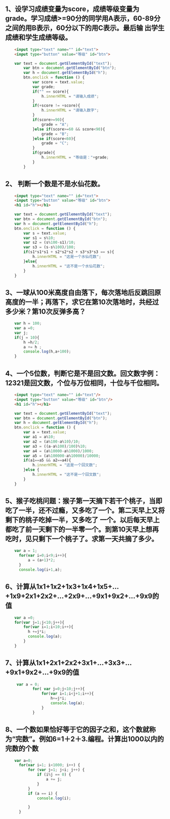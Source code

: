 ## 1、设学习成绩变量为score，成绩等级变量为grade。学习成绩>=90分的同学用A表示，60-89分之间的用B表示，60分以下的用C表示。最后输 出学生成绩和学生成绩等级。
```html
    <input type="text" name="" id="text">
    <input type="button" value="等级" id="btn">
```
```js
    var text = document.getElementById("text");
        var btn = document.getElementById("btn");
        var h = document.getElementById("h");
        btn.onclick = function () {
            var score = text.value;
            var grade;
            if("" == score){
                h.innerHTML = "请输入成绩";
            }
            if(+score != +score){
                h.innerHTML = "请输入数字";
            }
            if(score>=90){
                grade = "A";
            }else if(score>=60 && score<90){
                grade = "B";
            }else if(score<60){
                grade = "C";
            }
            if(grade){
                h.innerHTML = "等级是："+grade;
            }
        }
```
## 2、 判断一个数是不是水仙花数。
```html
    <input type="text" name="" id="text">
    <input type="button" value="等级" id="btn">
    <h1 id="h"></h1>
```
```js
    var text = document.getElementById("text");
    var btn = document.getElementById("btn");
    var h = document.getElementById("h");
    btn.onclick = function () {
        var s = text.value;
        var s1 = s%10;
        var s2 = (s%100-s1)/10;
        var s3 = (s-s%100)/100;
        if(s1*s1*s1 + s2*s2*s2 + s3*s3*s3 == s){
            h.innerHTML = "这是一个水仙花数";
        }else{
            h.innerHTML = "这不是一个水仙花数";
        }
    }
```
## 3、一球从100米高度自由落下，每次落地后反跳回原高度的一半；再落下，求它在第10次落地时，共经过多少米？第10次反弹多高？
```js
    var h = 100;
    var a =0;
    var j;
    if(j = 10){
        h =h/2;
        a += h ;
        console.log(h,a+100);
    }
```
## 4、一个5位数，判断它是不是回文数。回文数字例：12321是回文数，个位与万位相同，十位与千位相同。
```html
    <input type="text" name="" id="text"/>
    <input type="button" value="等级" id="btn"/>
    <h1 id="h"></h1>
```
```js
    var text = document.getElementById("text");
    var btn = document.getElementById("btn");
    var h = document.getElementById("h");
    btn.onclick = function () {
        var a = text.value;
        var a1 = a%10;
        var a2 = (a%100-a%10)/10;
        var a3 = ((a-a%100)/100)%10;
        var a4 = (a%10000-a%1000)/1000;
        var a5 = (a%100000-a%10000)/10000;
        if(a1==a5 && a2==a4){
            h.innerHTML = "这是一个回文数";
        }else {
            h.innerHTML = "这不是一个回文数";
        }
    }
```
## 5、猴子吃桃问题：猴子第一天摘下若干个桃子，当即吃了一半，还不过瘾，又多吃了一个。第二天早上又将剩下的桃子吃掉一半，又多吃了 一个。以后每天早上都吃了前一天剩下的一半零一个。到第10天早上想再吃时，见只剩下一个桃子了。求第一天共摘了多少。
```js
    var a = 1;
      for(var i=0;i<9;i++){
          a = (a+1)*2;
      }
      console.log(i+1,a);
```
## 6、计算从1x1+1x2+1x3+1x4+1x5+…+1x9+2x1+2x2+…+2x9+…+9x1+9x2+…+9x9的值
```js
    var a =0;
    for(var j=1;j<10;j++){
        for(var i=1;i<10;i++){
          h +=j*i;
          console.log(a);
        }
    }
```
## 7、计算从1x1+2x1+2x2+3x1+…+3x3+…+9x1+9x2+…+9x9的值
```js
     var a = 0;
            for( var j=0;j<10;j++){
                for(var i=1;i<j+1;i++){
                    h+=j*i;
                    console.log(a);
                }
            }
```
## 8、一个数如果恰好等于它的因子之和，这个数就称为“完数”。例如6=1＋2＋3.编程。计算出1000以内的完数的个数
```js
    var a=0;
      for(var i=1; i<1000; i++) {
          for (var j=1; j<i; j++) {
              if (i%j == 0) {
                  a += j;
              }
          }
          if (a == i) {
              console.log(i);

          }
      }
```